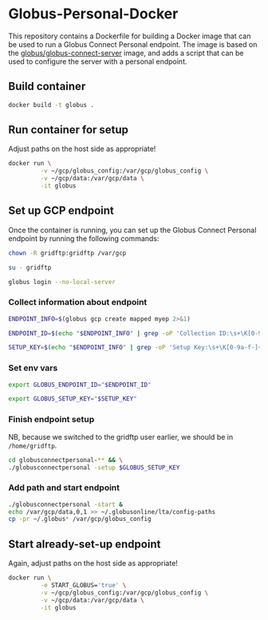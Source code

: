 # Globus-Personal-Docker

This repository contains a Dockerfile for building a Docker image that can be
used to run a Globus Connect Personal endpoint. The image is based on the
[globus/globus-connect-server](https://hub.docker.com/r/globus/globus-connect-server)
image, and adds a script that can be used to configure the server with a
personal endpoint.

## Build container

```sh
docker build -t globus .
```

## Run container for setup

Adjust paths on the host side as appropriate!

```sh
docker run \
         -v ~/gcp/globus_config:/var/gcp/globus_config \
         -v ~/gcp/data:/var/gcp/data \
         -it globus
```

## Set up GCP endpoint

Once the container is running, you can set up the Globus Connect Personal
endpoint by running the following commands:

```sh
chown -R gridftp:gridftp /var/gcp
```

```sh
su - gridftp
```

```sh
globus login --no-local-server
```

### Collect information about endpoint

```sh
ENDPOINT_INFO=$(globus gcp create mapped myep 2>&1)
```

```sh
ENDPOINT_ID=$(echo "$ENDPOINT_INFO" | grep -oP 'Collection ID:\s+\K[0-9a-f-]+')
```

```sh
SETUP_KEY=$(echo "$ENDPOINT_INFO" | grep -oP 'Setup Key:\s+\K[0-9a-f-]+')
```

### Set env vars

```sh
export GLOBUS_ENDPOINT_ID="$ENDPOINT_ID"
```

```sh
export GLOBUS_SETUP_KEY="$SETUP_KEY"
```

### Finish endpoint setup

NB, because we switched to the gridftp user earlier, we should be in
`/home/gridftp`.

```sh
cd globusconnectpersonal-** && \
./globusconnectpersonal -setup $GLOBUS_SETUP_KEY
```

### Add path and start endpoint

```sh
./globusconnectpersonal -start &
echo /var/gcp/data,0,1 >> ~/.globusonline/lta/config-paths
cp -pr ~/.globus* /var/gcp/globus_config
```

## Start already-set-up endpoint

Again, adjust paths on the host side as appropriate!

```sh
docker run \
         -e START_GLOBUS='true' \
         -v ~/gcp/globus_config:/var/gcp/globus_config \
         -v ~/gcp/data:/var/gcp/data \
         -it globus
```
